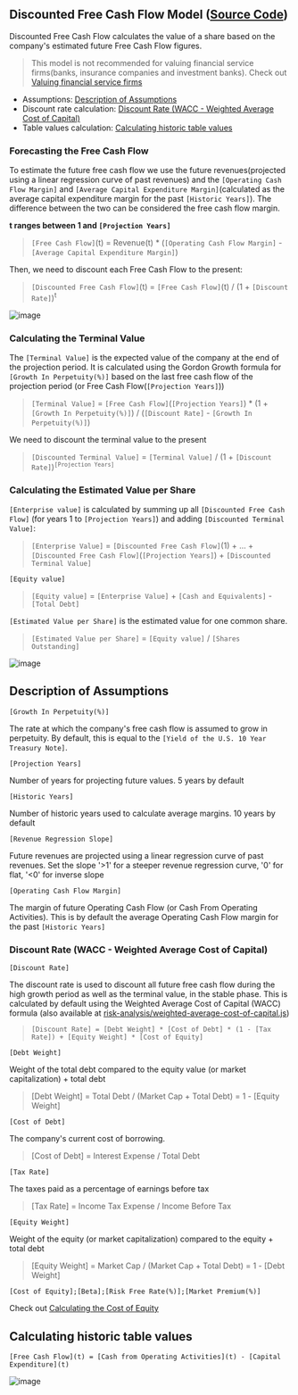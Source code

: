 ## Discounted Free Cash Flow Model ([Source Code](https://github.com/DiscountingCashFlows/Documentation/blob/main/source-code/valuations/discounted-free-cash-flow.js))
Discounted Free Cash Flow calculates the value of a share based on the company's estimated future Free Cash Flow figures.

> This model is not recommended for valuing financial service firms(banks, insurance companies and investment banks). Check out [Valuing financial service firms](https://github.com/DiscountingCashFlows/Documentation/blob/main/models-documentation/valuing-financial-firms.md#valuing-financial-service-firms-banks-insurance-companies-and-investment-banks)

* Assumptions: [Description of Assumptions](#description-of-assumptions)
* Discount rate calculation: [Discount Rate (WACC - Weighted Average Cost of Capital)](#discount-rate-wacc---weighted-average-cost-of-capital)
* Table values calculation: [Calculating historic table values](#calculating-historic-table-values)

### Forecasting the Free Cash Flow
To estimate the future free cash flow we use the future revenues(projected using a linear regression curve of past revenues) and the `[Operating Cash Flow Margin]` and `[Average Capital Expenditure Margin]`(calculated as the average capital expenditure margin for the past `[Historic Years]`). 
The difference between the two can be considered the free cash flow margin.

**t ranges between 1 and `[Projection Years]`**
> `[Free Cash Flow]`(t) = Revenue(t) * (`[Operating Cash Flow Margin]` - `[Average Capital Expenditure Margin]`)

Then, we need to discount each Free Cash Flow to the present:
> `[Discounted Free Cash Flow]`(t) = `[Free Cash Flow]`(t) / (1 + `[Discount Rate]`)<sup>t</sup>

![image](https://user-images.githubusercontent.com/46221053/189624161-0c1a9a16-546b-4d91-b6d8-90aeb01da32d.png)

### Calculating the Terminal Value
The `[Terminal Value]` is the expected value of the company at the end of the projection period. 
It is calculated using the Gordon Growth formula for `[Growth In Perpetuity(%)]` based on the last free cash flow of the projection period (or Free Cash Flow(`[Projection Years]`))

> `[Terminal Value]` = `[Free Cash Flow]`(`[Projection Years]`) * (1 + `[Growth In Perpetuity(%)]`) / (`[Discount Rate]` - `[Growth In Perpetuity(%)]`)

We need to discount the terminal value to the present

> `[Discounted Terminal Value]` = `[Terminal Value]` / (1 + `[Discount Rate]`)<sup>`[Projection Years]`</sup>

### Calculating the Estimated Value per Share
`[Enterprise value]` is calculated by summing up all `[Discounted Free Cash Flow]` (for years 1 to `[Projection Years]`) and adding `[Discounted Terminal Value]`:
> `[Enterprise Value]` = `[Discounted Free Cash Flow]`(1) + ... + `[Discounted Free Cash Flow]`(`[Projection Years]`) + `[Discounted Terminal Value]`

`[Equity value]`
> `[Equity value]` = `[Enterprise Value]` + `[Cash and Equivalents]` - `[Total Debt]`

`[Estimated Value per Share]` is the estimated value for one common share.
> `[Estimated Value per Share]` = `[Equity value]` / `[Shares Outstanding]`

![image](https://user-images.githubusercontent.com/46221053/189624460-223a51c1-bc58-4aef-a3a3-e34ceee98c1b.png)

## Description of Assumptions

`[Growth In Perpetuity(%)]`

The rate at which the company's free cash flow is assumed to grow in perpetuity. By default, this is equal to the `[Yield of the U.S. 10 Year Treasury Note]`.

`[Projection Years]`

Number of years for projecting future values. 5 years by default

`[Historic Years]` 

Number of historic years used to calculate average margins. 10 years by default

`[Revenue Regression Slope]` 

Future revenues are projected using a linear regression curve of past revenues. Set the slope '>1' for a steeper revenue regression curve, '0' for flat, '<0' for inverse slope

`[Operating Cash Flow Margin]` 

The margin of future Operating Cash Flow (or Cash From Operating Activities). This is by default the average Operating Cash Flow margin for the past `[Historic Years]`

### Discount Rate (WACC - Weighted Average Cost of Capital)

`[Discount Rate]`

The discount rate is used to discount all future free cash flow during the high growth period as well as the terminal value, in the stable phase. 
This is calculated by default using the Weighted Average Cost of Capital (WACC) formula (also available at [risk-analysis/weighted-average-cost-of-capital.js](https://github.com/DiscountingCashFlows/Documentation/blob/main/source-code/risk-analysis/weighted-average-cost-of-capital.js))

> `[Discount Rate] = [Debt Weight] * [Cost of Debt] * (1 - [Tax Rate]) + [Equity Weight] * [Cost of Equity]`

`[Debt Weight]`

Weight of the total debt compared to the equity value (or market capitalization) + total debt
> [Debt Weight] = Total Debt / (Market Cap + Total Debt) = 1 - [Equity Weight]

`[Cost of Debt]`

The company's current cost of borrowing. 
> [Cost of Debt] = Interest Expense / Total Debt

`[Tax Rate]`

The taxes paid as a percentage of earnings before tax
> [Tax Rate] = Income Tax Expense / Income Before Tax

`[Equity Weight]`

Weight of the equity (or market capitalization) compared to the equity + total debt
> [Equity Weight] = Market Cap / (Market Cap + Total Debt) = 1 - [Debt Weight]

`[Cost of Equity];[Beta];[Risk Free Rate(%)];[Market Premium(%)]`

Check out [Calculating the Cost of Equity](https://github.com/DiscountingCashFlows/Documentation/blob/main/models-documentation/dividend-discount-models.md#discount-rate-cost-of-equity)

## Calculating historic table values
`[Free Cash Flow](t) = [Cash from Operating Activities](t) - [Capital Expenditure](t)`

![image](https://user-images.githubusercontent.com/46221053/189626261-445b016c-0731-4daa-9070-a1f646e7b9d0.png)
